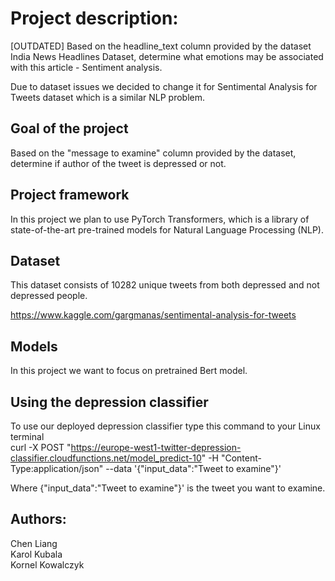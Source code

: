# Project description:
[OUTDATED] Based on the headline_text column provided by the dataset India News Headlines Dataset, determine what emotions may be associated with this article - Sentiment analysis.

Due to dataset issues we decided to change it for Sentimental Analysis for Tweets dataset which is a similar NLP problem.
## Goal of the project
Based on the "message to examine" column provided by the dataset, determine if author of the tweet is depressed or not.

## Project framework
In this project we plan to use PyTorch Transformers, which is a library of state-of-the-art pre-trained models for Natural Language Processing (NLP).

## Dataset
This dataset consists of 10282 unique tweets from both depressed and not depressed people.

https://www.kaggle.com/gargmanas/sentimental-analysis-for-tweets

## Models
In this project we want to focus on pretrained Bert model.

## Using the depression classifier
To use our deployed depression classifier type this command to your Linux terminal <br />
curl -X POST "https://europe-west1-twitter-depression-classifier.cloudfunctions.net/model_predict-10" -H "Content-Type:application/json" --data '{"input_data":"Tweet to examine"}'

Where {"input_data":"Tweet to examine"}' is the tweet you want to examine.

## Authors:
Chen Liang <br />
Karol Kubala <br />
Kornel Kowalczyk 